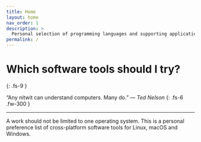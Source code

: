 ```yaml
---
title: Home
layout: home
nav_order: 1
description: >
  Personal selection of programming languages and supporting applications
permalink: /
---
```


# Which software tools should I try?
{: .fs-9 }

&#8220;Any nitwit can understand computers. Many do.&#8221; &mdash; *Ted Nelson*
{: .fs-6 .fw-300 }

---

A work should not be limited to one operating system. This is a personal
preference list of cross-platform software tools for Linux, macOS and Windows.
